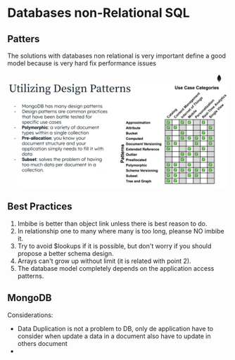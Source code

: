# Databases non-Relational SQL

## Patters
The solutions with databases non relational is very important define a good model because is very hard fix performance issues  

![alt text](./img/NonRelationalDatabasesPatterns.png)


## Best Practices
1. Imbibe is better than object link unless there is best reason to do. 
2. In relationship one to many where many is too long, pleanse NO imbibe it.
3. Try to avoid $lookups if it is possible, but don't worry if you should propose a better schema design.
4. Arrays can't grow up without limit (it is related with point 2).
5. The database model completely depends on the application access patterns.   


## MongoDB
Considerations:
- Data Duplication is not a problem to DB, only de application have to consider when update a data in a document also have to update in others document 
- 


